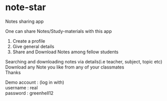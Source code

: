 # note-star
Notes sharing app

One can share Notes/Study-materials with this app <br>
1) Create a profile <br>
2) Give general details <br>
3) Share and Download Notes among fellow students <br>

Searching and downloading notes via details(i.e teacher, subject, topic etc) <br>
Download any Note you like from any of your classmates <br>
Thanks <br>

Demo account : (log in with) <br>
username : real<br>
password : greenhell12<br>
